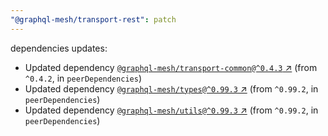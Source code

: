 ```yaml
---
"@graphql-mesh/transport-rest": patch
---
```

dependencies updates:
  - Updated dependency [`@graphql-mesh/transport-common@^0.4.3` ↗︎](https://www.npmjs.com/package/@graphql-mesh/transport-common/v/0.4.3) (from `^0.4.2`, in `peerDependencies`)
  - Updated dependency [`@graphql-mesh/types@^0.99.3` ↗︎](https://www.npmjs.com/package/@graphql-mesh/types/v/0.99.3) (from `^0.99.2`, in `peerDependencies`)
  - Updated dependency [`@graphql-mesh/utils@^0.99.3` ↗︎](https://www.npmjs.com/package/@graphql-mesh/utils/v/0.99.3) (from `^0.99.2`, in `peerDependencies`)
